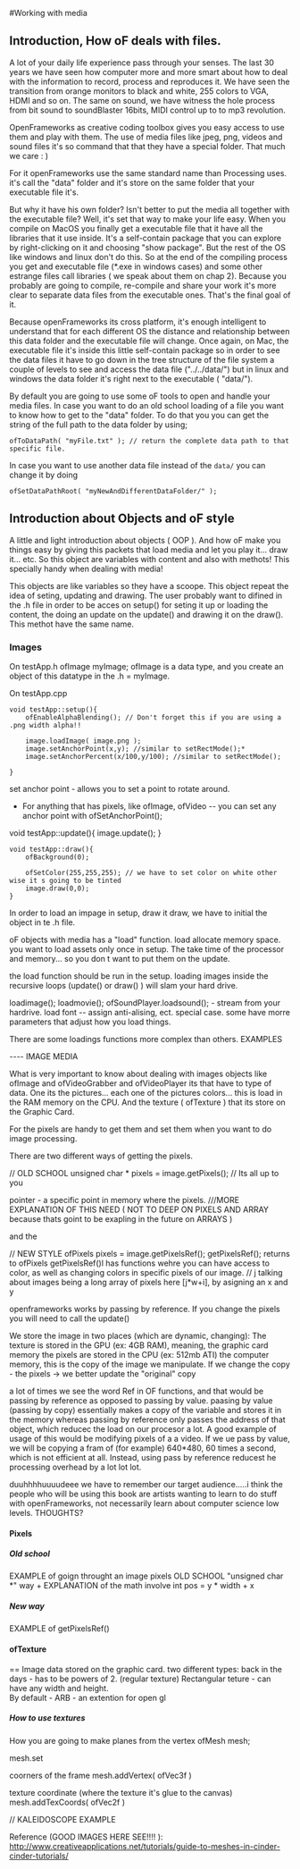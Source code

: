 #Working with media

## Introduction, How oF deals with files. 
A lot of your daily life experience pass through your senses. 
The last 30 years we have seen how computer more and more smart about how to deal with the information to record, process and reproduces it. We have seen the transition from orange monitors to black and white, 255 colors to VGA, HDMI and so on. The same on sound, we have witness the hole process from bit sound to soundBlaster 16bits, MIDI control up to to mp3 revolution.

OpenFrameworks as creative coding toolbox gives you easy access to use them and play with them. The use of media files like jpeg, png, videos and sound files it's so command that that they have a special folder. That much we care : )

For it openFrameworks use the same standard name than Processing uses. it's call the "data" folder and it's store on the same folder that your executable file it's. 

But why it have his own folder? Isn't better to put the media all together with the executable file? Well, it's set that way to make your life easy. 
When you compile on MacOS you finally get a executable file that it have all the libraries that it use inside. It's a self-contain package that you can explore by right-clicking on it and choosing "show package". But the rest of the OS like windows and linux don't do this. So at the end of the compiling process you get and executable file (*.exe in windows cases) and some other estrange files call libraries ( we speak about them on chap 2).
Because you probably are going to compile, re-compile and share your work it's more clear to separate data files from the executable ones. That's the final goal of it.

Because openFrameworks its cross platform, it's enough intelligent to understand that for each different OS the distance and relationship between this data folder and the executable file will change. Once again, on Mac, the executable file it's inside this little self-contain package so in order to see the data files it have to go down in the tree structure of the file system a couple of levels to see and access the data file ("../../data/") but in linux and windows the data folder it's right next to the executable ( "data/").

By default you are going to use some oF tools to open and handle your media files. In case you want to do an old school loading of a file you want to know how to get to the "data" folder. To do that you you can get the string of the full path to the data folder by using;


	ofToDataPath( "myFile.txt" ); // return the complete data path to that specific file.

In case you want to use another data file instead of the ```data/``` you can change it by doing 

	ofSetDataPathRoot( "myNewAndDifferentDataFolder/" );


## Introduction about Objects and oF style




A little and light introduction about objects ( OOP ). And how oF make you things easy by giving this packets that load media and let you play it... draw it... etc. 
So this object are variables with content and also with methots! This specially handy when dealing with media! 

This objects are like variables so they have a scoope. This object repeat the idea of seting, updating and drawing. 
The user probably want to  difined in the .h file in order to be acces on setup() for seting it up or loading the content, the doing an update on the update() and drawing it on the draw(). This methot have the same name.

### Images
On testApp.h
    ofImage myImage;
    ofImage is a data type, and you create an object of this datatype in the .h = myImage.
    

On testApp.cpp

    void testApp::setup(){
        ofEnableAlphaBlending(); // Don't forget this if you are using a .png width alpha!!
        
        image.loadImage( image.png );
        image.setAnchorPoint(x,y); //similar to setRectMode();*
        image.setAnchorPercent(x/100,y/100); //similar to setRectMode(); 
        
    }
    
   
set anchor point - allows you to set a point to rotate around. 
* For anything that has pixels, like ofImage, ofVideo --  you can set any anchor point with ofSetAnchorPoint();


void testApp::update(){
        image.update();
    }
    
    void testApp::draw(){
        ofBackground(0);
        
        ofSetColor(255,255,255); // we have to set color on white other wise it s going to be tinted
        image.draw(0,0);
    }
    
In order to load an impage in setup, draw it draw, we have to initial the object in te .h file.


oF objects with media has a "load" function. load allocate memory space. 
you want to load assets only once in setup.  The take time of the processor and memory... so you don t want to put them on the update.

the load function should be run in the setup. loading images inside the recursive loops (update() or draw() ) will slam your hard drive.


loadimage();
loadmovie();
ofSoundPlayer.loadsound();  - stream from your hardrive. 
load font -- assign anti-alising, ect. special case. 
some have morre parameters that adjust how you load things.

There are some loadings functions more complex than others. EXAMPLES 

---- IMAGE MEDIA

What is very important to know about dealing with images objects like ofImage and ofVideoGrabber and ofVideoPlayer its that have to type of data.
One its the pictures... each one of the pictures colors... this is load in the RAM memory on the CPU. And the texture ( ofTexture ) that its store on the Graphic Card.

For the pixels are handy to get them and set them when you want to do image processing.

There are two different ways of getting the pixels.

//    OLD SCHOOL
unsigned char * pixels = image.getPixels(); // Its all up to you

pointer - a specific point in memory where the pixels.
///MORE EXPLANATION OF THIS NEED ( NOT TO DEEP ON PIXELS AND ARRAY because thats goint to be exapling in the future on ARRAYS )

and the

//    NEW STYLE 
ofPixels pixels = image.getPixelsRef();
getPixelsRef(); returns to ofPixels
getPixelsRef()l has functions wehre you can have access to color, as well as changing colors in specific pixels of our image. // j talking about images being a long array of pixels here  [j*w+i], by asigning an x and y

openframeworks works by passing by reference.
If you change the pixels you will need to call the update()

We store the image in two places (which are dynamic, changing):
The texture is stored in the GPU (ex: 4GB RAM), meaning, the graphic card memory
the pixels are stored in the CPU (ex: 512mb ATI) the computer memory, this is the copy of the image we manipulate. If we change the copy - the pixels -> we better update the "original" copy

a lot of times we see the word Ref in OF functions, and that would be passing by reference as opposed to passing by value. paasing by value (passing by copy) essentially makes a copy of the variable and stores it in the memory whereas passing by reference only passes the address of that object, which reducec the load on our procesor a lot. 
A good example of usage of this would be modifying pixels of a a video. If we ue pass by value, we will be copying a fram of (for example) 640*480, 60 times a second, which is not efficient at all. Instead, using pass by reference reducest he processing overhead by a lot lot lot. 

duuhhhhuuuudeee we have to remember our target audience.....i think the people who will be using this book are artists wanting to learn to do stuff with openFrameworks, not necessarily learn about computer science low levels. THOUGHTS?


#### Pixels

##### Old school
EXAMPLE of goign throught an image pixels OLD SCHOOL "unsigned char *" way + EXPLANATION of the math involve int pos = y * width + x

##### New way
EXAMPLE of getPixelsRef() 

#### ofTexture 

== Image data stored on the graphic card. 
two different types: back in the days - has to be powers of 2. (regular texture)
Rectangular teture - can have any width and height.  
By default - ARB - an extention for open gl

##### How to use textures
How you are going to make planes from the vertex
ofMesh mesh;

mesh.set

coorners of the frame
mesh.addVertex( ofVec3f ) 

texture coordinate (where the texture it's glue to the canvas)
mesh.addTexCoords( ofVec2f )

// KALEIDOSCOPE EXAMPLE


Reference (GOOD IMAGES HERE SEE!!!! ):
http://www.creativeapplications.net/tutorials/guide-to-meshes-in-cinder-cinder-tutorials/


